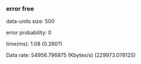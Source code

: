 ### error free

data-units size: 500

error probability: 0

time(ms): 1.08 (0.260?)

Data rate: 54956.796875 (Kbytes/s) (229973.078125)

